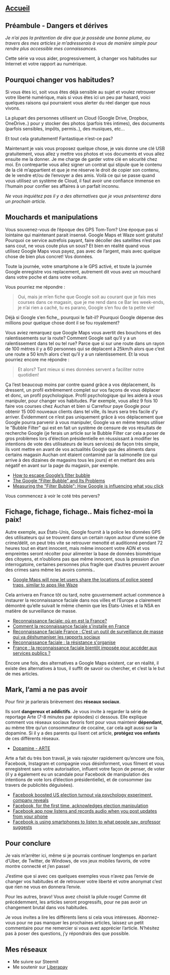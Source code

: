 

## [Accueil](https://the-mer0vingian.github.io/exit-the-matrix/)

## Préambule - Dangers et dérives

*Je n’ai pas la prétention de dire que je possède une bonne plume, au travers des mes articles je m’adresserais à vous de manière simple pour rendre plus accessible mes connaissances.*

Cette série va vous aider, progressivement, à changer vos habitudes sur Internet et votre rapport au numérique.

## Pourquoi changer vos habitudes?

Si vous êtes ici, soit vous êtes déjà sensible au sujet et voulez retrouver votre liberté numérique, mais si vous êtes ici un peu par hasard, voici quelques raisons qui pourraient vous alerter du réel danger que nous vivons.

La plupart des personnes utilisent un Cloud (Google Drive, Dropbox, OneDrive..) pour y stocker des photos (parfois très intimes), des documents (parfois sensibles, impôts, permis..), des musiques, etc... 

Et tout cela gratuitement! Fantastique n’est-ce pas? 

Maintenant je vais vous proposez quelque chose, je vais donne une clé USB gratuitement, vous allez y mettre vos photos et vos documents et vous allez ensuite me la donner.
Je me charge de garder votre clé en sécurité chez moi.
En contrepartie vous allez signer un contrat qui stipule que le contenu de la clé m’appartient et que je me réserve le droit de copier son contenu, de le vendre et/ou de l’envoyer a des amis.
Voilà ce qui se passe quand vous utilisez un système de Cloud, il faut avoir une confiance immense en l’humain pour confier ses affaires à un parfait inconnu.

*Ne vous inquiétez pas il y a des alternatives que je vous présenterez dans un prochain article.*

## Mouchards et manipulations 
Vous souvenez-vous de l’époque des GPS Tom-Tom? Une époque pas si lointaine qui maintenant parait insensé.
Google Maps et Waze sont gratuits!
Pourquoi ce service autrefois payant, faire décoller des satellites n’est pas sans cout, ne vous coute plus un sous?
Et bien en réalité quand vous utilisez Google Maps vous payez, pas
avec de l’argent, mais avec quelque chose de bien plus concret! Vos données. 

Toute la journée, votre smartphone a le GPS activé, et toute la journée Google enregistre vos replacement, autrement dit vous avez un mouchard dans votre poche et dans votre voiture. 

Vous pourriez me répondre :

> Oui, mais je m’en fiche que Google soit au courant que je fais mes courses dans ce magasin, que je me rend dans ce Bar les week-ends, je n’ai rien a caché, tu es parano, Google s’en fou de ta petite vie! 

Déjà si Google s’en fiche,, pourquoi le fait-il? Pourquoi Google dépense des millions pour quelque chose dont il se fou royalement?

Vous aviez remarquez que Google Maps vous avertit des bouchons et des ralentissements sur la route? 
Comment Google sait qu’il y a un ralentissement dans tel ou tel rue? 
Parce que si sur une route dans un rayon de 100 mètres il y a 60 personnes qui se déplacent à 25km/h alors que c’est une route a 50 km/h alors c’est qu’il y a un ralentissement.
Et la vous pourriez encore me répondre :

> Et alors? Tant mieux si mes données servent a faciliter notre quotidien! 

Ça l’est beaucoup moins par contre quand grâce a vos déplacement, ils dressent, un profil extrêmement complet sur vos façons de vous déplacer et donc, un profil psychologique.
Profil psychologique qui les aidera à vous manipuler, pour changer vos habitudes.
Par exemple, vous allez 9 fois 10 faire vos courses chez Auchan et bien si Carrefour paye Google pour obtenir 15 000 nouveaux clients dans tel ville, ils leurs sera très facile d’y arriver. Évidemment ce n’est pas uniquement grâce à vos déplacement que Google pourra parvenir à vous manipuler, Google va en même temps utiliser le "Bubble Filter" qui est en fait un système de censure de vos résultats de recherche Google (je ferais un article sur le Bubble Filter car cela a poser de gros problèmes lors d’élection présidentielle en réussissant à modifier les intentions de vote des utilisateurs de leurs services) de façon très simple, ils vont mettre en avant de vos actualités Google que des aliments dans certains magasin Auchan ont étaient contaminé par la salmonelle (ce qui arrive à des dizaines de magasins tous les jours) et en mettant des avis négatif en avant sur la page du magasin, par exemple.


- [How to escape Google’s filter bubble](https://www.searchenginewatch.com/2017/08/18/how-to-escape-googles-filter-bubble/)
- [The Google “Filter Bubble” and Its Problems](https://www.searchenginejournal.com/the-google-filter-bubble-and-its-problems/29879/)
- [Measuring the "Filter Bubble": How Google is influencing what you click](https://spreadprivacy.com/google-filter-bubble-study/)

Vous commencez à voir le coté très pervers?
## Fichage, fichage, fichage.. Mais fichez-moi la paix!
Autre exemple, aux États-Unis, Google fournit à la police les données GPS des utilisateurs qui se trouvent dans un certain rayon autour d’une scène de crime/délit, on peut très vite se retrouver menotté et auditionné pendant 72 heures tout en étant innocent, mais même innocent votre ADN et vos empreintes seront récolter pour alimenter la base de données biométrique des citoyens, et n’oublions pas que même innocent, sous la pression d’un interrogatoire, certaines personnes plus fragile que d’autres peuvent avouer des crimes sans 
même les avoirs commis.. 

- [Google Maps will now let users share the locations of police speed traps, similar to apps like Waze](https://www.businessinsider.com/google-maps-lets-users-share-police-locations-waze-2019-10)

Cela arrivera en France tôt ou tard, notre gouvernement actuel commence à instaurer la reconnaissance faciale dans nos villes et l’Europe a clairement démontré qu’elle suivait
le même chemin que les États-Unies et la NSA en matière de surveillance de masse.

- [Reconnaissance faciale: où en est la France?](http://www.rfi.fr/france/20191030-reconnaissance-faciale-france)
- [Comment la reconnaissance faciale s'installe en France](https://www.lesechos.fr/tech-medias/intelligence-artificielle/comment-la-reconnaissance-faciale-sinstalle-en-france-1140171)
- [Reconnaissance faciale France : C’est un outil de surveillance de masse qui va déshumaniser les rapports sociaux](https://aphadolie.com/2019/11/07/reconnaissance-faciale-un-outil-de-surveillance-qui-va-deshumaniser-les-rapports-sociaux/)
- [Reconnaissance faciale : la résistance s'organise](https://www.youtube.com/watch?v=x1JInKKbSq8)
- [France : la reconnaissance faciale bientôt imposée pour accéder aux services publics ?](https://siecledigital.fr/2019/10/07/france-la-reconnaissance-faciale-bientot-imposee-pour-acceder-aux-services-publics/)

Encore une fois, des alternatives a Google Maps existent, car en réalité, il existe des alternatives à tous, il suffit de savoir ou chercher, et c’est la le but de mes articles.


## Mark, l’ami a ne pas avoir

Pour finir je parlerais brièvement des **réseaux sociaux**.

Ils sont **dangereux et addictifs**. 
Je vous invite à regarder la série de reportage Arte (7-8 minutes par épisodes) ci dessous. 
Elle explique comment vos réseaux sociaux favoris font pour vous maintenir **dépendant**, au même titre qu’un consommateur de cocaïne, car cela agit aussi sur la dopamine. 
Si il y a des parents qui lisent cet article, **protégez vos enfants** de ces différents réseaux.

- [Dopamine - ARTE](https://www.arte.tv/en/videos/RC-017841/dopamine/)

Arte a fait du très bon travail, je vais rajouter rapidement qu’encore une fois, Facebook, Instagram et compagnie vous désinforment, vous filment et vous enregistrent sans votre autorisation, influent votre façon de penser, de voter (il y a également eu un scandale pour Facebook de manipulation des intentions de vote lors d’élection présidentielle), et de consommer (au travers de publicités déguisées).

- [Facebook boosted US election turnout via psychology experiment, company reveals](https://www.rt.com/usa/202019-facebook-user-manipulation-election/)
- [Facebook, for the first time, acknowledges election manipulation](https://www.cbsnews.com/news/facebook-for-the-first-time-acknowledges-election-manipulation)
- [Facebook app now listens and records audio when you post updates from your phone](https://www.geek.com/apps/facebook-app-now-listens-and-records-audio-when-you-post-updates-from-your-phone-1595873)
- [Facebook is using smartphones to listen to what people say, professor suggests](https://www.independent.co.uk/life-style/gadgets-and-tech/news/facebook-using-people-s-phones-to-listen-in-on-what-they-re-saying-claims-professor-a7057526.html)

## Pour conclure
Je vais m’arrêter ici, même si je pourrais continuer longtemps en parlant d’Uber, de Twitter, de Windows, de vos jeux mobiles favoris, de votre montre connecté et j’en passe! 

J’estime que si avec ces quelques exemples vous n’avez pas l’envie de changer vos habitudes et de retrouver votre liberté et votre anonymat c’est que rien ne vous en donnera l’envie.

Pour les autres, bravo! Vous avez choisit la pilule rouge!
Comme dit précédemment, les articles seront progressifs, pour ne pas avoir un changement brutal dans vos habitudes.

Je vous invites a lire les différents liens si cela vous intéresses.
Abonnez-vous pour ne pas manquer les prochaines articles, laissez un petit commentaire pour me remercier si vous avez apprécier l’article.
N’hésitez pas à poser des questions, j’y répondrais des que possible.


## Mes réseaux
 - Me suivre sur Steemit
 - Me soutenir sur [Liberapay](https://liberapay.com/The-Merovingian) 


